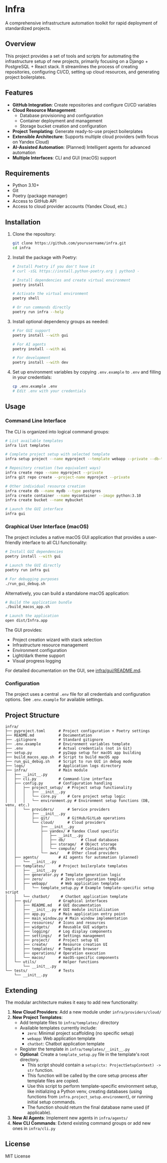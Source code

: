 # Infra

A comprehensive infrastructure automation toolkit for rapid deployment of standardized projects.

## Overview

This project provides a set of tools and scripts for automating the infrastructure setup of new projects, primarily focusing on a Django + PostgreSQL + React stack. It streamlines the process of creating repositories, configuring CI/CD, setting up cloud resources, and generating project boilerplates.

## Features

- **GitHub Integration**: Create repositories and configure CI/CD variables
- **Cloud Resource Management**:
  - Database provisioning and configuration
  - Container deployment and management
  - Storage bucket creation and configuration
- **Project Templating**: Generate ready-to-use project boilerplates
- **Extensible Architecture**: Supports multiple cloud providers (with focus on Yandex Cloud)
- **AI-Assisted Automation**: (Planned) Intelligent agents for advanced automation
- **Multiple Interfaces**: CLI and GUI (macOS) support

## Requirements

- Python 3.10+
- Git
- Poetry (package manager)
- Access to GitHub API
- Access to cloud provider accounts (Yandex Cloud, etc.)

## Installation

1. Clone the repository:
   ```bash
   git clone https://github.com/yourusername/infra.git
   cd infra
   ```

2. Install the package with Poetry:
   ```bash
   # Install Poetry if you don't have it
   # curl -sSL https://install.python-poetry.org | python3 -

   # Install dependencies and create virtual environment
   poetry install

   # Activate the virtual environment
   poetry shell

   # Or run commands directly
   poetry run infra --help
   ```

3. Install optional dependency groups as needed:
   ```bash
   # For GUI support
   poetry install --with gui

   # For AI agents
   poetry install --with ai

   # For development
   poetry install --with dev
   ```

4. Set up environment variables by copying `.env.example` to `.env` and filling in your credentials:
   ```bash
   cp .env.example .env
   # Edit .env with your credentials
   ```

## Usage

### Command Line Interface

The CLI is organized into logical command groups:

```bash
# List available templates
infra list templates

# Complete project setup with selected template
infra setup project --name myproject --template webapp --private --db-type postgres

# Repository creation (two equivalent ways)
infra create repo --name myproject --private
infra git repo create --project-name myproject --private

# Other individual resource creation
infra create db --name mydb --type postgres
infra create container --name mycontainer --image python:3.10
infra create bucket --name mybucket

# Launch the GUI interface
infra gui
```

### Graphical User Interface (macOS)

The project includes a native macOS GUI application that provides a user-friendly interface to all CLI functionality:

```bash
# Install GUI dependencies
poetry install --with gui

# Launch the GUI directly
poetry run infra gui

# For debugging purposes
./run_gui_debug.sh
```

Alternatively, you can build a standalone macOS application:

```bash
# Build the application bundle
./build_macos_app.sh

# Launch the application
open dist/Infra.app
```

The GUI provides:
- Project creation wizard with stack selection
- Infrastructure resource management
- Environment configuration
- Light/dark theme support
- Visual progress logging

For detailed documentation on the GUI, see [infra/gui/README.md](infra/gui/README.md).

### Configuration

The project uses a central `.env` file for all credentials and configuration options. See `.env.example` for available settings.

## Project Structure

```
infra/
├── pyproject.toml      # Project configuration + Poetry settings
├── README.md           # Documentation
├── .gitignore          # Standard gitignore
├── .env.example        # Environment variables template
├── .env                # Actual credentials (not in Git)
├── setup.py            # py2app setup for macOS app building
├── build_macos_app.sh  # Script to build macOS app
├── run_gui_debug.sh    # Script to run GUI in debug mode
├── logs/               # Application logs directory
├── infra/              # Main module
│   ├── __init__.py
│   ├── cli.py          # Command-line interface
│   ├── config.py       # Configuration handling
│   │   ├── project_setup/  # Project setup functionality
│   │   │   ├── __init__.py
│   │   │   └── core.py     # Core project setup logic
│   │   │   └── environment.py # Environment setup functions (DB, venv, etc.)
│   │   └── providers/      # Service providers
│   │       ├── __init__.py
│   │       ├── git/        # GitHub/GitLab operations
│   │       └── cloud/      # Cloud providers
│   │           ├── __init__.py
│   │           ├── yandex/ # Yandex Cloud specific
│   │           │   ├── __init__.py
│   │           │   ├── db/       # Cloud databases
│   │           │   ├── storage/  # Object storage
│   │           │   └── compute/  # Containers/VMs
│   │           └── aws/    # Other cloud providers
│   ├── agents/         # AI agents for automation (planned)
│   │   └── __init__.py
│   ├── templates/      # Project boilerplate templates
│   │   ├── __init__.py
│   │   ├── generator.py # Template generation logic
│   │   ├── zero/        # Zero configuration template
│   │   ├── webapp/      # Web application template
│   │   │   └── template_setup.py # Example template-specific setup script
│   │   └── chatbot/     # Chatbot application template
│   ├── gui/            # Graphical interfaces
│   │   ├── README.md   # GUI documentation
│   │   ├── __init__.py # GUI module initialization
│   │   ├── app.py      # Main application entry point
│   │   ├── main_window.py # Main window implementation
│   │   ├── resources/  # Icons and resources
│   │   ├── widgets/    # Reusable GUI widgets
│   │   ├── logging/    # Log display components
│   │   ├── settings/   # Settings management
│   │   ├── project/    # Project setup UI
│   │   ├── create/     # Resource creation UI
│   │   ├── templates/  # Template browser
│   │   ├── operations/ # Operation execution
│   │   └── macos/      # macOS-specific components
│   └── utils/          # Helper functions
│       └── __init__.py
└── tests/              # Tests
    └── __init__.py
```

## Extending

The modular architecture makes it easy to add new functionality:

1. **New Cloud Providers**: Add a new module under `infra/providers/cloud/`
2. **New Project Templates**:
   - Add template files to `infra/templates/` directory
   - Available templates currently include:
     - `zero`: Minimal project scaffolding (no specific setup)
     - `webapp`: Web application template
     - `chatbot`: Chatbot application template
   - Register the template in `infra/templates/__init__.py`
   - **Optional**: Create a `template_setup.py` file in the template's root directory.
     - This script should contain a `setup(ctx: ProjectSetupContext) -> str` function.
     - This function will be called by the core setup process after template files are copied.
     - Use this script to perform template-specific environment setup, like initializing a Python venv, creating databases (using functions from `infra.project_setup.environment`), or running initial setup commands.
     - The function should return the final database name used (if applicable).
3. **New AI Agents**: Implement new agents in `infra/agents/`
4. **New CLI Commands**: Extend existing command groups or add new ones in `infra/cli.py`

## License

MIT License